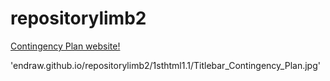 # repositorylimb2


<a href="https://endraw.github.io/repositorylimb2/1sthtml1.1/index.html">Contingency Plan website!</a>

'endraw.github.io/repositorylimb2/1sthtml1.1/Titlebar_Contingency_Plan.jpg'
